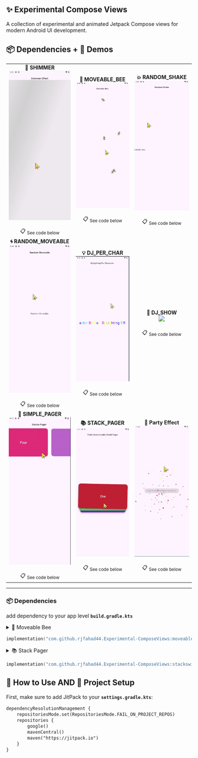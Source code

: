 ## ✨ Experimental Compose Views

A collection of experimental and animated Jetpack Compose views for modern Android UI development.

## 📦 Dependencies + 🎥 Demos

<table>
<tr>
<td align="center"> <b>🔹 SHIMMER</b><br>
<img src="https://github.com/rjfahad44/Experimental-ComposeViews/blob/dev_fahad/demo_media/shimmer_effect.gif?raw=true" width="200"><br><br>
📋 <sub>See code below</sub>
</td>
<td align="center"> <b>🐝 MOVEABLE_BEE</b><br>
<img src="https://github.com/rjfahad44/Experimental-ComposeViews/blob/dev_fahad/demo_media/moveable_bee.gif?raw=true" width="200"><br><br> 
📋 <sub>See code below</sub>
</td>
<td align="center"> <b>💥 RANDOM_SHAKE</b><br>
<img src="https://github.com/rjfahad44/Experimental-ComposeViews/blob/dev_fahad/demo_media/random_shake.gif?raw=true" width="200"><br><br>
📋 <sub>See code below</sub>
</td>
</tr>
<tr> 
<td align="center"> <b>🌀 RANDOM_MOVEABLE</b><br>
<img src="https://github.com/rjfahad44/Experimental-ComposeViews/blob/dev_fahad/demo_media/random_moveable.gif?raw=true" width="200"><br><br>
📋 <sub>See code below</sub>
</td>
<td align="center"> <b>💡 DJ_PER_CHAR</b><br>
<img src="https://github.com/rjfahad44/Experimental-ComposeViews/blob/dev_fahad/demo_media/dj_lighting_per_character.gif?raw=true" width="200"><br><br>
📋 <sub>See code below</sub>
</td>
<td align="center"> <b>🌈 DJ_SHOW</b><br>
<img src="https://github.com/rjfahad44/Experimental-ComposeViews/blob/dev_fahad/demo_media/dj_show_light_effect.gif?raw=true" width="200"><br><br> 
📋 <sub>See code below</sub>
</td>
</tr>
<tr>
<td align="center"> <b>📄 SIMPLE_PAGER</b><br>
<img src="https://github.com/rjfahad44/Experimental-ComposeViews/blob/dev_fahad/demo_media/simple_pager.gif?raw=true" width="200"><br><br>
📋 <sub>See code below</sub>
</td> 
<td align="center"> <b>📚 STACK_PAGER</b><br>
<img src="https://github.com/rjfahad44/Experimental-ComposeViews/blob/dev_fahad/demo_media/fully_customizable_stack_pager.gif?raw=true" width="200"><br><br>
📋 <sub>See code below</sub>
</td>
<td align="center"> <b>🥳 Party Effect</b><br>
<img src="https://github.com/rjfahad44/Experimental-ComposeViews/blob/dev_fahad/demo_media/party_effects.gif?raw=true" width="200"><br><br>
📋 <sub>See code below</sub>
</td>
</tr>
</table>

---

### 📦 Dependencies

add dependency to your app level **`build.gradle.kts`**

<details>
<summary>🐝 Moveable Bee</summary>
</details>

```kotlin
implementation("com.github.rjfahad44.Experimental-ComposeViews:moveableimage:v0.0.2-alpha")
```

<details> <summary>📚 Stack Pager</summary></details>

```kotlin
implementation("com.github.rjfahad44.Experimental-ComposeViews:stackswipecardpager:v0.0.2-alpha")
```




## 🚀 How to Use AND 🔧 Project Setup

First, make sure to add JitPack to your  **`settings.gradle.kts`**:

```
dependencyResolutionManagement {
    repositoriesMode.set(RepositoriesMode.FAIL_ON_PROJECT_REPOS)
    repositories {
        google()
        mavenCentral()
        maven("https://jitpack.io")
    }
}
```

